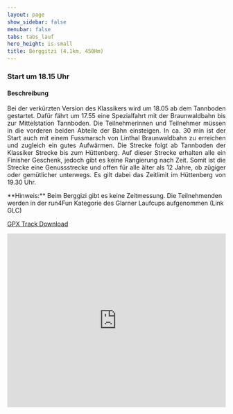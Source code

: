 ```yaml
---
layout: page
show_sidebar: false
menubar: false
tabs: tabs_lauf
hero_height: is-small
title: Berggitzi (4.1km, 450Hm)
---
```

### Start um 18.15 Uhr

#### Beschreibung
<p style='text-align: justify;'> Bei der verkürzten Version des Klassikers wird um 18.05 ab dem Tannboden gestartet. 
Dafür fährt um 17.55 eine Spezialfahrt mit der Braunwaldbahn bis zur Mittelstation Tannboden. 
Die Teilnehmerinnen und Teilnehmer müssen in die vorderen beiden Abteile der Bahn einsteigen. 
In ca. 30 min ist der Start auch mit einem Fussmarsch von Linthal Braunwaldbahn zu erreichen und zugleich ein gutes Aufwärmen. 
Die Strecke folgt ab Tannboden der Klassiker Strecke bis zum Hüttenberg. Auf dieser Strecke erhalten alle ein Finisher Geschenk, jedoch gibt es keine Rangierung nach Zeit.
Somit ist die Strecke eine Genussstrecke und offen für alle älter als 12 Jahre, ob zügiger oder gemütlicher unterwegs. Es gilt dabei das Zeitlimit im Hüttenberg von 19.30 Uhr.
</p>
**Hinweis:** Beim Berggizi gibt es keine Zeitmessung. Die Teilnehmenden werden in der run4Fun Kategorie des Glarner Laufcups aufgenommen (Link GLC)

[GPX Track Download](https://drive.google.com/uc?export=download&id=1wFbdG7IEKZZfbzM3B59zZ61UMlZ6u_2N)

<div class="hero-body" style="margin:0 !important; padding: 0 !important;">
<iframe src='https://map.geo.admin.ch/embed.html?lang=de&topic=ech&bgLayer=ch.swisstopo.pixelkarte-farbe&layers=ch.swisstopo.zeitreihen,ch.bfs.gebaeude_wohnungs_register,ch.bav.haltestellen-oev,ch.swisstopo.swisstlm3d-wanderwege,KML%7C%7Chttps:%2F%2Fpublic.geo.admin.ch%2Fapi%2Fkml%2Ffiles%2FktrTh5KERlag0rm9rw5FEA&layers_visibility=false,false,false,false,true&layers_timestamp=18641231,,,,&layers_opacity=1,1,1,0.8,1&E=2718794.21&N=1199539.00&zoom=8' height='400' frameborder='0' style='width: 100% !important; border:0;'>/iframe>
</div>

  
#### Höhenprofil

  <div class="box"> 
    <img src="img/profil_berggitzi.svg"  alt="Höhenprofil Berggitzi" width="400" 
     style="object-fit:contain;
            width:100%;
            height:auto;
            border: none"/>
  </div>
  

